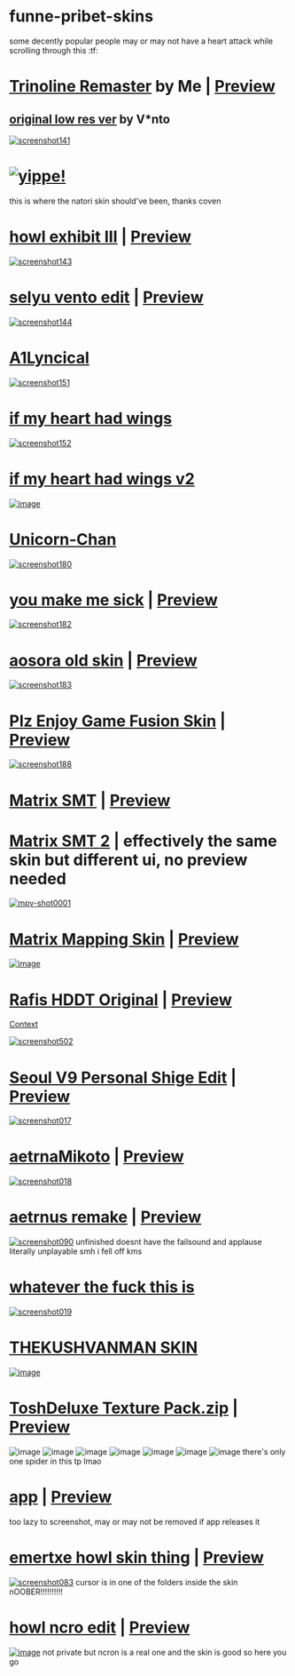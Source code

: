 # funne-pribet-skins

some decently popular people may or may not have a heart attack while scrolling through this :tf:

# [Trinoline Remaster](https://femboye.s-ul.eu/xMXED70W) by Me | [Preview](https://youtu.be/NIwMJGnCzqE)
## [original low res ver](https://mega.nz/file/cExi0Kga#-U0tyrp1TTJsuq-jdfaf8rf6bngti-Br1BJVKFC9Bjo) by V*nto
[![screenshot141](https://user-images.githubusercontent.com/117044049/201496171-ac86d0c1-c9c8-4578-a5a8-ac972019b4bb.png)](https://femboye.s-ul.eu/xMXED70W)

# [![yippe!](https://user-images.githubusercontent.com/45379301/211455823-af3a364b-0734-4844-9857-0a6197d4309a.png)](https://femboye.s-ul.eu/cLhLeLFe)
this is where the natori skin should've been, thanks coven

# [howl exhibit Ⅲ](https://files.getrektby.us/gciIqT7VKFcI.osk) | [Preview](https://youtu.be/WRcYYQacXh0)
[![screenshot143](https://user-images.githubusercontent.com/117044049/201496408-089558dc-8821-4eda-99b1-13cd7584bc7b.png)](https://files.getrektby.us/gciIqT7VKFcI.osk)

# [selyu vento edit](https://femboye.s-ul.eu/rTolC5zx) | [Preview](https://www.youtube.com/watch?v=bifEZg40IWQ)
[![screenshot144](https://user-images.githubusercontent.com/117044049/201496582-c6e236db-5a33-43f2-864d-d459ef843b90.png)](https://femboye.s-ul.eu/rTolC5zx)

# [A1Lyncical](https://femboye.s-ul.eu/xTIQ28x1)
[![screenshot151](https://user-images.githubusercontent.com/117044049/201505403-6cf8756e-0e9c-4fb7-bf88-497cd8d6662f.png)](https://femboye.s-ul.eu/xTIQ28x1)

# [if my heart had wings](https://femboye.s-ul.eu/vV6DYb9i)
[![screenshot152](https://user-images.githubusercontent.com/117044049/201505492-03a1a6d1-6991-44ae-a64c-0f70841966a1.png)](https://femboye.s-ul.eu/vV6DYb9i)

# [if my heart had wings v2](https://femboye.s-ul.eu/pRh9kRMM)
[![image](https://user-images.githubusercontent.com/45379301/205751520-e1012da1-bf43-42c6-b656-9e4c7e0c6e92.png)](https://femboye.s-ul.eu/pRh9kRMM)

# [Unicorn-Chan](https://femboye.s-ul.eu/StyrIQEw)
[![screenshot180](https://user-images.githubusercontent.com/117044049/201545283-d1c4607a-6e9d-4c2c-b32d-7f577d1893f8.png)](https://femboye.s-ul.eu/StyrIQEw)

# [you make me sick](https://femboye.s-ul.eu/89PcnFDc) | [Preview](https://youtu.be/OorMziHufRU)
[![screenshot182](https://user-images.githubusercontent.com/117044049/201545533-62ea43d0-5070-4b61-8825-07710bd81f1e.png)](https://femboye.s-ul.eu/89PcnFDc)

# [aosora old skin](https://femboye.s-ul.eu/fUO399uf) | [Preview](https://youtu.be/jPqyl_-T_xc)
[![screenshot183](https://user-images.githubusercontent.com/117044049/201545728-c41a5c74-75b5-4c40-85d5-ae47cc728662.png)](https://femboye.s-ul.eu/fUO399uf)

# [Plz Enjoy Game Fusion Skin](https://femboye.s-ul.eu/VBljtivB) | [Preview](https://www.youtube.com/watch?v=XWj_JITME5o)
[![screenshot188](https://user-images.githubusercontent.com/117044049/201572749-23158f06-6380-4d02-8399-ca0a3d1752fd.png)](https://femboye.s-ul.eu/VBljtivB)

# [Matrix SMT](https://files.getrektby.us/Ao24I67AJBef.osk) | [Preview](https://www.youtube.com/watch?v=eV8EcmUPEXI)
# [Matrix SMT 2](https://files.getrektby.us/5ag_bqYMdKVm.osk) | effectively the same skin but different ui, no preview needed
[![mpv-shot0001](https://user-images.githubusercontent.com/45379301/204169871-813734b8-5cf1-4d41-898e-b19885c4c22a.jpg)](https://files.getrektby.us/Ao24I67AJBef.osk)

# [Matrix Mapping Skin](https://files.getrektby.us/zgwSgrKimpzc.osk ) | [Preview](https://twitter.com/DreamEmulation/status/1591758012829806594)
[![image](https://user-images.githubusercontent.com/45379301/204318896-b9761a55-1189-4272-abaa-2612df883729.png)](https://files.getrektby.us/zgwSgrKimpzc.osk )

# [Rafis HDDT Original](https://femboye.s-ul.eu/bQ5DUPkC) | [Preview](https://www.youtube.com/watch?v=M6SPs67ZPGw)
[Context](https://user-images.githubusercontent.com/45379301/204319469-ec7124e1-86bd-4bbd-8193-42647629b38a.png)

[![screenshot502](https://user-images.githubusercontent.com/45379301/205456423-1f334c2f-343f-42bd-b093-7fdb9f958862.png)](https://femboye.s-ul.eu/bQ5DUPkC)

# [Seoul V9 Personal Shige Edit](https://femboye.s-ul.eu/j4j9TgA1) | [Preview](https://youtu.be/5Ai_tGU9oMc)
[![screenshot017](https://user-images.githubusercontent.com/45379301/206877990-c33e1b56-b2a7-4ad9-95c4-2f0333a6400d.png)](https://femboye.s-ul.eu/j4j9TgA1)

# [aetrnaMikoto](https://femboye.s-ul.eu/1Oray1gW) | [Preview](https://youtu.be/6w_BfxtB6wA)
[![screenshot018](https://user-images.githubusercontent.com/45379301/206878153-e741a442-39c7-4e8e-9139-79026386792e.png)](https://femboye.s-ul.eu/1Oray1gW)

# [aetrnus remake](https://chip.s-ul.eu/yqbrtpXZ) | [Preview](https://youtu.be/87aJfQE5c10?t=70)
[![screenshot090](https://user-images.githubusercontent.com/45379301/208765301-ab6e816c-e050-407f-b613-b7884e28b9a9.png)](https://chip.s-ul.eu/yqbrtpXZ)
unfinished doesnt have the failsound and applause literally unplayable smh i fell off kms

# [whatever the fuck this is](https://femboye.s-ul.eu/6prtsbXf)
[![screenshot019](https://user-images.githubusercontent.com/45379301/206878434-e52d6d73-2db6-4a2b-a9c4-e9cb68d4ca58.png)](https://femboye.s-ul.eu/6prtsbXf)

# [THEKUSHVANMAN SKIN](https://femboye.s-ul.eu/DXv1XHSH)
[![image](https://user-images.githubusercontent.com/45379301/206916037-0a9e3c37-13b1-4369-a8f4-5ec2dfe473d5.png)](https://femboye.s-ul.eu/DXv1XHSH)

# [ToshDeluxe Texture Pack.zip](https://github.com/nymphiaosu/funne-pribet-skins/files/10250496/ToshDeluxe.Texture.Pack.zip) | [Preview](https://youtu.be/kkNgy_KcH5Q)
![image](https://user-images.githubusercontent.com/45379301/208217808-00f3b37d-7dc4-449e-8789-e8363e58b436.png)
![image](https://user-images.githubusercontent.com/45379301/208217852-da11e5f6-6558-4a0b-9b2d-419e91c5e3d3.png)
![image](https://user-images.githubusercontent.com/45379301/208217879-be21c18f-c445-49e8-91f6-d735ee5365b1.png)
![image](https://user-images.githubusercontent.com/45379301/208217904-0ebca0e9-afb8-476e-b17c-fd731870bd06.png)
![image](https://user-images.githubusercontent.com/45379301/208217914-90e8cacc-10be-4a7b-aa73-5f0dc94d07b0.png)
![image](https://user-images.githubusercontent.com/45379301/208217920-410180b0-110d-4c9f-9c5a-a1bdb3f7ce67.png)
![image](https://user-images.githubusercontent.com/45379301/208217931-98f604c3-505d-49cc-9f07-757c4d0271d8.png)
there's only one spider in this tp lmao

# [app](https://cdn.discordapp.com/attachments/795679808779583579/1053478821266985031/app.osk) | [Preview](https://youtu.be/_mhC1NK34A0)
too lazy to screenshot, may or may not be removed if app releases it

# [emertxe howl skin thing](https://cdn.discordapp.com/attachments/973579452330147860/1053380767004229713/kamui.osk) | [Preview](https://www.youtube.com/watch?v=aUrTP416Cw4)
[![screenshot083](https://user-images.githubusercontent.com/45379301/208218762-87947e4a-1961-4aac-94ee-a16aefb1215e.jpg)](https://cdn.discordapp.com/attachments/973579452330147860/1053380767004229713/kamui.osk)
cursor is in one of the folders inside the skin nOOBER!!!!!!!!!!

# [howl ncro edit](https://ncronfntophliac.s-ul.eu/mTspLkm9) | [Preview](https://www.youtube.com/watch?v=NsqeZht3xeY)
[![image](https://user-images.githubusercontent.com/45379301/209898235-d80299aa-2fe9-4ca2-9ede-c2ad1b50fb3c.png)](https://ncronfntophliac.s-ul.eu/mTspLkm9)
not private but ncron is a real one and the skin is good so here you go
